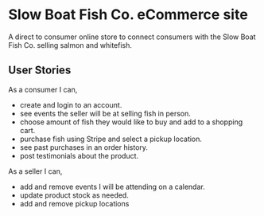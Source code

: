 # Slow Boat Fish Co. eCommerce site

A direct to consumer online store to connect consumers with the Slow Boat Fish Co. selling salmon and whitefish.

## User Stories

As a consumer I can,
* create and login to an account.
* see events the seller will be at selling fish in person.
* choose amount of fish they would like to buy and add to a shopping cart.
* purchase fish using Stripe and select a pickup location.
* see past purchases in an order history.
* post testimonials about the product.

As a seller I can,
* add and remove events I will be attending on a calendar.
* update product stock as needed.
* add and remove pickup locations

